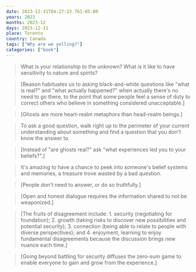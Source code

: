 ```yaml
---
date: 2023-12-31T04:27:23.761-05:00
years: 2023
months: 2023-12
days: 2023-12-31
place: Toronto
country: Canada
tags: ["Why are we yelling?"]
categories: ["book"]
---
```

> What is your relationship to the unknown? What is it like to have sensitivity to nature and spirits?

> [Reason habituates us to asking black-and-white questions like "what is real?" and "what actually happened?" when actually there's no need to go there, to the point that some people feel a sense of duty to correct others who believe in something considered unacceptable.]

> [Ghosts are more heart-realm metaphors than head-realm beings.]

> To ask a good question, walk right up to the perimeter of your current understanding about something and find a question that you don't know the answer to.

> [Instead of "are ghosts real?" ask "what experiences led you to your beliefs?".]

> It's amazing to have a chance to peek into someone's belief systems and memories, a treasure trove wasted by a bad question.

> [People don't need to answer, or do so truthfully.]

> [Open and honest dialogue requires the information shared to not be weaponized.]

> [The fruits of disagreement include: 1. security (negotiating for foundation); 2. growth (taking risks to discover new possibilities and potential security); 3. connection (being able to relate to people with diverse perspectives); and 4. enjoyment, learning to enjoy fundamental disagreements because the discussion brings new nuance each time.]

> [Going beyond battling for security diffuses the zero-sum game to enable everyone to gain and grow from the experience.]

